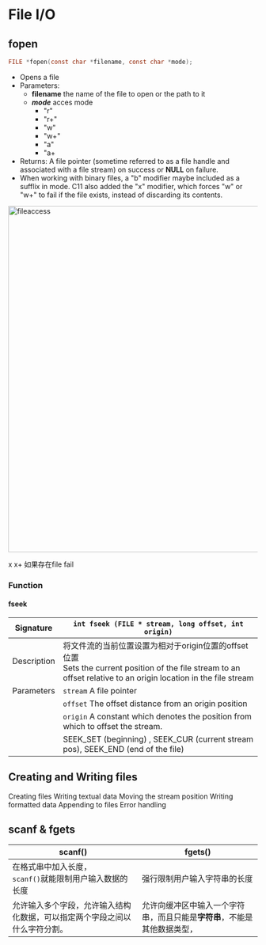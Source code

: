 # File I/O



## fopen

```c
FILE *fopen(const char *filename, const char *mode);
```

* Opens a file
* Parameters:
  * **filename** the name of the file to open or the path to it
  * ***mode*** acces mode
    * "r"
    * "r+"
    * "w"
    * "w+"
    * "a"
    * "a+
* Returns: A file pointer (sometime referred to as a file handle and associated with a file stream) on success or **NULL** on failure.
* When working with binary files, a "b" modifier maybe included as a sufflix in mode. C11 also added the "x" modifier, which forces "w" or "w+" to fail if the file exists, instead of discarding its contents.

<img src="/Users/xuzheng/Projects/notes/C/File IO.assets/fileaccess.png" alt="fileaccess" style="width:700px;" />

x x+ 如果存在file fail



### Function

#### fseek

| Signature   | `int fseek (FILE * stream, long offset, int origin)`         |
| ----------- | ------------------------------------------------------------ |
| Description | 将文件流的当前位置设置为相对于origin位置的offset位置<br />Sets the current position of the file stream to an offset relative to an origin location in the file stream |
| Parameters  | `stream` A file pointer                                      |
|             | `offset` The offset distance from an origin position         |
|             | `origin` A constant which denotes the position from which to offset the stream. |
|             | SEEK_SET (beginning) , SEEK_CUR (current stream pos), SEEK_END (end of the file) |

## Creating and Writing files

Creating files
Writing textual data
Moving the stream position
Writing formatted data
Appending to files
Error handling



## scanf & fgets

| scanf()                                                      | fgets()                                                      |
| ------------------------------------------------------------ | ------------------------------------------------------------ |
| 在格式串中加入长度，<br />`scanf()`就能限制用户输入数据的长度 | 强行限制用户输入字符串的长度                                 |
| 允许输入多个字段，允许输入结构化数据，可以指定两个字段之间以什么字符分割。 | 允许向缓冲区中输入一个字符串，而且只能是**字符串**，不能是其他数据类型， |

















